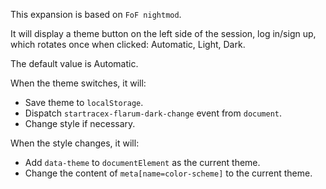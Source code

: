 This expansion is based on `FoF nightmod`.

It will display a theme button on the left side of the session, log in/sign up,
which rotates once when clicked: Automatic, Light, Dark.

The default value is Automatic.

When the theme switches, it will:

- Save theme to `localStorage`.
- Dispatch `startracex-flarum-dark-change` event from `document`.
- Change style if necessary.

When the style changes, it will:

- Add `data-theme` to `documentElement` as the current theme.
- Change the content of `meta[name=color-scheme]` to the current theme.
